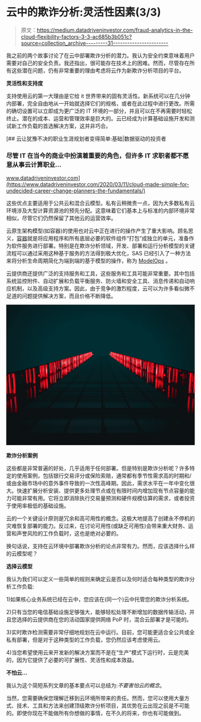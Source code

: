 # 云中的欺诈分析:灵活性因素(3/3)

> 原文：<https://medium.datadriveninvestor.com/fraud-analytics-in-the-cloud-flexibility-factors-3-3-ac685b3b051c?source=collection_archive---------31----------------------->

我之前的两个故事讨论了在云中部署欺诈分析的潜力。我认为安全约束意味着用户需要对自己的安全负责。我还指出，很可能存在技术上的困难。然而，尽管存在所有这些潜在问题，仍有非常重要的理由考虑将云作为新欺诈分析项目的平台。

**灵活性和支持度**

支持使用云的第一大理由是它给 it 世界带来的固有灵活性。新系统可以在几分钟内部署，完全自由地从一开始就选择它们的规格，或者在此过程中进行更改。所需的确切设置可以立即成为更广泛的 IT 环境的一部分，并且可以在不再需要时轻松终止。潜在的成本、运营和管理效率是巨大的。云已经成为计算基础设施开发和测试新工作负载的首选解决方案，这并非巧合。

[](https://www.datadriveninvestor.com/2020/03/11/cloud-made-simple-for-undecided-career-change-planners-the-fundamentals/) [## 云让犹豫不决的职业生涯规划者变得简单:基础|数据驱动的投资者

### 尽管 IT 在当今的商业中扮演着重要的角色，但许多 IT 求职者都不愿意从事云计算职业…

www.datadriveninvestor.com](https://www.datadriveninvestor.com/2020/03/11/cloud-made-simple-for-undecided-career-change-planners-the-fundamentals/) 

这些优点主要适用于公共云和混合云模型。私有云稍微贵一点，因为大多数私有云环境涉及大型计算资源池的预先分配。这意味着它们基本上与标准的内部环境非常相似，尽管它们仍然保留了其他云的运营效率。

云原生架构模型(如容器)的使用也对云中正在进行的操作产生了重大影响。顾名思义，[容器](https://www.docker.com/resources/what-container)就是将应用程序和所有底层必要的软件组件“打包”成独立的单元，准备作为软件服务进行部署。特别是在欺诈分析领域，开发、部署和运行分析模型的关键流程可以通过采用这种基于服务的方法得到极大优化，SAS 已经引入了一种方法来将分析生命周期简化为端到端的基于模型的操作，称为 [ModelOps](https://www.sas.com/en_us/solutions/operationalizing-analytics/modelops-approach.html) 。

云提供商还提供广泛的支持服务和工具，这些服务和工具可能非常重要。其中包括系统监控附件、自动扩展和负载平衡服务、防火墙和安全工具、消息传递和自动响应机制，以及高级支持方案。因此，由于竞争的激烈程度，云可以为许多看似微不足道的问题提供解决方案，而且价格不断降低。

![](img/9c28ef1e0ffc2f89b18c5f4a8774a454.png)

**欺诈分析案例**

这些都是非常普遍的好处，几乎适用于任何部署。但是特别是欺诈分析呢？许多特定的使用案例，包括银行交易评分或保险索赔，通常都有季节性需求高的时期和/或由金融市场中的意外事件导致的一次性高峰期。因此，需求水平在一年中变化很大。快速扩展分析安装、提供更多处理节点或在有限时间内增加现有节点容量的能力可能非常有用。它将立即消除执行交易量预测和硬件规模估算的需求，或者投资于使用率极低的基础设施。

云的一个关键设计原则是冗余和高可用性的概念。这极大地提高了创建永不停机的灾难恢复部署的能力。反过来，在讨论可用性(或缺乏可用性)会带来重大财务、运营和声誉风险的工作负载时，这也是绝对必要的。

换句话说，支持在云环境中部署欺诈分析的论点非常有力。然而，应该选择什么样的云模型呢？

**选择云模型**

我认为我们可以定义一些简单的规则来确定云是否以及何时适合每种类型的欺诈分析工作负载:

1)如果核心业务系统已经在云中，您应该在(同一个)云中托管您的欺诈分析系统。

2)只有当您的电信基础设施足够强大，能够轻松处理不断增加的数据传输活动，并且您选择的云提供商在您的活动国家提供网络 PoP 时，混合云部署才是可能的。

3)实时欺诈检测需要非常仔细地规划在云中运行。目前，您可能更适合全公共或全私有部署，但是对于这种类型的工作负载，您仍然应该考虑使用云。

4)当您希望使用云来开发新的解决方案而不是在“生产”模式下运行时，云是完美的，因为它提供了必要的可扩展性、灵活性和成本效益。

**不怕云…**

我认为这个简短系列文章的基本要点可以总结为:*不要害怕云的概念*。

当然，您需要确保您理解迁移到云环境所带来的责任。然而，您可以使用大量方式、技术、工具和方法来创建顶级欺诈分析项目，其优势在云出现之前是不可能的。即使你现在不能做所有你想做的事情，在不久的将来，你也有可能做到。